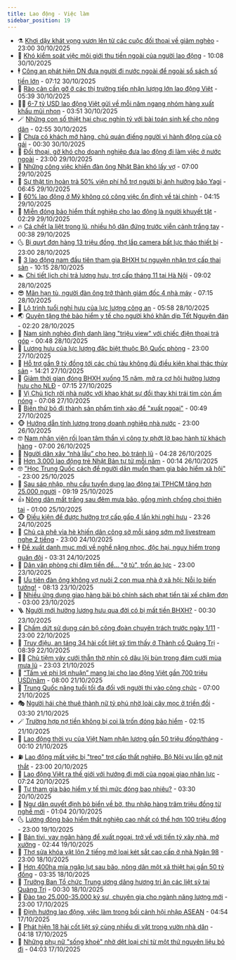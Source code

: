 ```yaml
---
title: Lao động - Việc làm
sidebar_position: 19
---
```


<!-- dantri-lao-dong-viec-lam:START -->
- ⚗️ [Khơi dậy khát vọng vươn lên từ các cuộc đối thoại về giảm nghèo](https://dantri.com.vn/lao-dong-viec-lam/khoi-day-khat-vong-vuon-len-tu-cac-cuoc-doi-thoai-ve-giam-ngheo-20251029225444326.htm) - 23:00 30/10/2025
- 🙉 [Khó kiểm soát việc môi giới thu tiền ngoài của người lao động](https://dantri.com.vn/lao-dong-viec-lam/kho-kiem-soat-viec-moi-gioi-thu-tien-ngoai-cua-nguoi-lao-dong-20251030161924120.htm) - 10:08 30/10/2025
- 🕴 [Công an phát hiện DN đưa người đi nước ngoài để ngoài sổ sách số tiền lớn](https://dantri.com.vn/lao-dong-viec-lam/cong-an-phat-hien-dn-dua-nguoi-di-nuoc-ngoai-de-ngoai-so-sach-so-tien-lon-20251030120544119.htm) - 07:12 30/10/2025
- 🧐 [Rào cản cần gỡ ở các thị trường tiếp nhận lượng lớn lao động Việt](https://dantri.com.vn/lao-dong-viec-lam/rao-can-can-go-o-cac-thi-truong-tiep-nhan-luong-lon-lao-dong-viet-20251030103219479.htm) - 05:39 30/10/2025
- 🧑‍💻 [6-7 tỷ USD lao động Việt gửi về mỗi năm ngang nhóm hàng xuất khẩu mũi nhọn](https://dantri.com.vn/lao-dong-viec-lam/6-7-ty-usd-lao-dong-viet-gui-ve-moi-nam-ngang-nhom-hang-xuat-khau-mui-nhon-20251030100340533.htm) - 03:51 30/10/2025
- 🪄 [Những con số thiệt hại chục nghìn tỷ với bài toán sinh kế cho nông dân](https://dantri.com.vn/lao-dong-viec-lam/nhung-con-so-thiet-hai-chuc-nghin-ty-voi-bai-toan-sinh-ke-cho-nong-dan-20251029233750741.htm) - 02:55 30/10/2025
- 🦣 [Chưa có khách mở hàng, chủ quán điếng người vì hành động của cô gái](https://dantri.com.vn/lao-dong-viec-lam/chua-co-khach-mo-hang-chu-quan-dieng-nguoi-vi-hanh-dong-cua-co-gai-20251029105721919.htm) - 00:30 30/10/2025
- 🎡 [Đối thoại, gỡ khó cho doanh nghiệp đưa lao động đi làm việc ở nước ngoài](https://dantri.com.vn/lao-dong-viec-lam/doi-thoai-go-kho-cho-doanh-nghiep-dua-lao-dong-di-lam-viec-o-nuoc-ngoai-20251029151430410.htm) - 23:00 29/10/2025
- 🦍 [Những công việc khiến đàn ông Nhật Bản khó lấy vợ](https://dantri.com.vn/lao-dong-viec-lam/nhung-cong-viec-khien-dan-ong-nhat-ban-kho-lay-vo-20251028121737648.htm) - 07:00 29/10/2025
- 🫶 [Sự thật tin hoàn trả 50% viện phí hỗ trợ người bị ảnh hưởng bão Yagi](https://dantri.com.vn/lao-dong-viec-lam/su-that-tin-hoan-tra-50-vien-phi-ho-tro-nguoi-bi-anh-huong-bao-yagi-20251029132921483.htm) - 06:45 29/10/2025
- 🥸 [60% lao động ở Mỹ không có công việc ổn định về tài chính](https://dantri.com.vn/lao-dong-viec-lam/60-lao-dong-o-my-khong-co-cong-viec-on-dinh-ve-tai-chinh-20251028130532792.htm) - 04:15 29/10/2025
- 🎡 [Miễn đóng bảo hiểm thất nghiệp cho lao động là người khuyết tật](https://dantri.com.vn/lao-dong-viec-lam/mien-dong-bao-hiem-that-nghiep-cho-lao-dong-la-nguoi-khuyet-tat-20251028122449314.htm) - 02:29 29/10/2025
- 🔥 [Cá chết la liệt trong lũ, nhiều hộ dân đứng trước viễn cảnh trắng tay](https://dantri.com.vn/lao-dong-viec-lam/ca-chet-la-liet-trong-lu-nhieu-ho-dan-dung-truoc-vien-canh-trang-tay-20251028192115334.htm) - 00:38 29/10/2025
- 🌜 [Bị quỵt đơn hàng 13 triệu đồng, thợ lắp camera bất lực tháo thiết bị](https://dantri.com.vn/lao-dong-viec-lam/bi-quyt-don-hang-13-trieu-dong-tho-lap-camera-bat-luc-thao-thiet-bi-20251028112320993.htm) - 23:00 28/10/2025
- 🤭 [3 lao động nam đầu tiên tham gia BHXH tự nguyện nhận trợ cấp thai sản](https://dantri.com.vn/lao-dong-viec-lam/3-lao-dong-nam-dau-tien-tham-gia-bhxh-tu-nguyen-nhan-tro-cap-thai-san-20251028154200160.htm) - 10:15 28/10/2025
- 🏊 [Chi tiết lịch chi trả lương hưu, trợ cấp tháng 11 tại Hà Nội](https://dantri.com.vn/lao-dong-viec-lam/chi-tiet-lich-chi-tra-luong-huu-tro-cap-thang-11-tai-ha-noi-20251028153807356.htm) - 09:02 28/10/2025
- 😎 [Mãn hạn tù, người đàn ông trở thành giám đốc 4 nhà máy](https://dantri.com.vn/lao-dong-viec-lam/man-han-tu-nguoi-dan-ong-tro-thanh-giam-doc-4-nha-may-20251027173452040.htm) - 07:15 28/10/2025
- 🤖 [Lộ trình tuổi nghỉ hưu của lực lượng công an](https://dantri.com.vn/lao-dong-viec-lam/lo-trinh-tuoi-nghi-huu-cua-luc-luong-cong-an-20251028112226702.htm) - 05:58 28/10/2025
- 🌏 [Quyên tặng thẻ bảo hiểm y tế cho người khó khăn dịp Tết Nguyên đán](https://dantri.com.vn/lao-dong-viec-lam/quyen-tang-the-bao-hiem-y-te-cho-nguoi-kho-khan-dip-tet-nguyen-dan-20251028085313063.htm) - 02:20 28/10/2025
- 🦏 [Nam sinh nghèo định danh làng &quot;triệu view&quot; với chiếc điện thoại trả góp](https://dantri.com.vn/lao-dong-viec-lam/nam-sinh-ngheo-dinh-danh-lang-trieu-view-voi-chiec-dien-thoai-tra-gop-20251027163304732.htm) - 00:48 28/10/2025
- 🤔 [Lương hưu của lực lượng đặc biệt thuộc Bộ Quốc phòng](https://dantri.com.vn/lao-dong-viec-lam/luong-huu-cua-luc-luong-dac-biet-thuoc-bo-quoc-phong-20251027133017513.htm) - 23:00 27/10/2025
- 🌮 [Hỗ trợ gần 9 tỷ đồng tới các chủ tàu không đủ điều kiện khai thác thủy sản](https://dantri.com.vn/lao-dong-viec-lam/ho-tro-gan-9-ty-dong-toi-cac-chu-tau-khong-du-dieu-kien-khai-thac-thuy-san-20251027193529142.htm) - 14:21 27/10/2025
- 💪 [Giảm thời gian đóng BHXH xuống 15 năm, mở ra cơ hội hưởng lương hưu cho NLĐ](https://dantri.com.vn/lao-dong-viec-lam/giam-thoi-gian-dong-bhxh-xuong-15-nam-mo-ra-co-hoi-huong-luong-huu-cho-nld-20251027113520172.htm) - 07:15 27/10/2025
- 💪 [Vị Chủ tịch rời nhà nước với khao khát sự đổi thay khi trái tim còn ấm nóng](https://dantri.com.vn/lao-dong-viec-lam/vi-chu-tich-roi-nha-nuoc-voi-khao-khat-su-doi-thay-khi-trai-tim-con-am-nong-20251025102914338.htm) - 07:08 27/10/2025
- 🦒 [Biến thứ bỏ đi thành sản phẩm tinh xảo để &quot;xuất ngoại&quot;](https://dantri.com.vn/lao-dong-viec-lam/bien-thu-bo-di-thanh-san-pham-tinh-xao-de-xuat-ngoai-20251025162912609.htm) - 00:49 27/10/2025
- 🐵 [Hướng dẫn tính lương trong doanh nghiệp nhà nước](https://dantri.com.vn/lao-dong-viec-lam/huong-dan-tinh-luong-trong-doanh-nghiep-nha-nuoc-20251026205529080.htm) - 23:00 26/10/2025
- 🤓 [Nam nhân viên rối loạn tâm thần vì công ty phớt lờ bạo hành từ khách hàng](https://dantri.com.vn/lao-dong-viec-lam/nam-nhan-vien-roi-loan-tam-than-vi-cong-ty-phot-lo-bao-hanh-tu-khach-hang-20251024144358749.htm) - 07:00 26/10/2025
- 🧐 [Người dân xây “nhà lầu” cho heo, bò tránh lũ](https://dantri.com.vn/lao-dong-viec-lam/nguoi-dan-xay-nha-lau-cho-heo-bo-tranh-lu-20251024141605153.htm) - 04:28 26/10/2025
- 💪 [Hơn 3.000 lao động trẻ Nhật Bản tự tử mỗi năm](https://dantri.com.vn/lao-dong-viec-lam/hon-3000-lao-dong-tre-nhat-ban-tu-tu-moi-nam-20251024151257536.htm) - 00:14 26/10/2025
- 🤓 [&quot;Học Trung Quốc cách để người dân muốn tham gia bảo hiểm xã hội&quot;](https://dantri.com.vn/lao-dong-viec-lam/hoc-trung-quoc-cach-de-nguoi-dan-muon-tham-gia-bao-hiem-xa-hoi-20251025230133663.htm) - 23:00 25/10/2025
- 💯 [Sau sáp nhập, nhu cầu tuyển dụng lao động tại TPHCM tăng hơn 25.000 người](https://dantri.com.vn/lao-dong-viec-lam/sau-sap-nhap-nhu-cau-tuyen-dung-lao-dong-tai-tphcm-tang-hon-25000-nguoi-20251025161148723.htm) - 09:19 25/10/2025
- 👍 [Nông dân mất trắng sau đêm mưa bão, gồng mình chống chọi thiên tai](https://dantri.com.vn/lao-dong-viec-lam/nong-dan-mat-trang-sau-dem-mua-bao-gong-minh-chong-choi-thien-tai-20251024113637030.htm) - 01:00 25/10/2025
- 🐵 [Điều kiện để được hưởng trợ cấp gấp 4 lần khi nghỉ hưu](https://dantri.com.vn/lao-dong-viec-lam/dieu-kien-de-duoc-huong-tro-cap-gap-4-lan-khi-nghi-huu-20251024072215312.htm) - 23:26 24/10/2025
- 💂 [Chủ cà phê vỉa hè khiến dân công sở mỗi sáng sớm mở livestream nghe 2 tiếng](https://dantri.com.vn/lao-dong-viec-lam/chu-ca-phe-via-he-khien-dan-cong-so-moi-sang-som-mo-livestream-nghe-2-tieng-20251024102707041.htm) - 23:00 24/10/2025
- 🕴 [Đề xuất danh mục mới về nghề nặng nhọc, độc hại, nguy hiểm trong quân đội](https://dantri.com.vn/lao-dong-viec-lam/de-xuat-danh-muc-moi-ve-nghe-nang-nhoc-doc-hai-nguy-hiem-trong-quan-doi-20251023165634834.htm) - 03:31 24/10/2025
- 👀 [Dân văn phòng chi đậm tiền để… &quot;ở tù&quot;, trốn áp lực](https://dantri.com.vn/lao-dong-viec-lam/dan-van-phong-chi-dam-tien-de-o-tu-tron-ap-luc-20251023181809299.htm) - 23:00 23/10/2025
- 🦄 [Ưu tiên đàn ông không vợ nuôi 2 con mua nhà ở xã hội: Nỗi lo biến tướng!](https://dantri.com.vn/lao-dong-viec-lam/uu-tien-dan-ong-khong-vo-nuoi-2-con-mua-nha-o-xa-hoi-noi-lo-bien-tuong-20251023143854669.htm) - 08:13 23/10/2025
- 🔭 [Nhiều ứng dụng giao hàng bãi bỏ chính sách phạt tiền tài xế chậm đơn](https://dantri.com.vn/lao-dong-viec-lam/nhieu-ung-dung-giao-hang-bai-bo-chinh-sach-phat-tien-tai-xe-cham-don-20251022165930468.htm) - 03:00 23/10/2025
- 🪜 [Người mới hưởng lương hưu qua đời có bị mất tiền BHXH?](https://dantri.com.vn/lao-dong-viec-lam/nguoi-moi-huong-luong-huu-qua-doi-co-bi-mat-tien-bhxh-20251022170609565.htm) - 00:30 23/10/2025
- 🌊 [Chấm dứt sử dụng cán bộ công đoàn chuyên trách trước ngày 1/11](https://dantri.com.vn/lao-dong-viec-lam/cham-dut-su-dung-can-bo-cong-doan-chuyen-trach-truoc-ngay-111-20251022190830030.htm) - 23:00 22/10/2025
- 💯 [Truy điệu, an táng 34 hài cốt liệt sỹ tìm thấy ở Thành cổ Quảng Trị](https://dantri.com.vn/lao-dong-viec-lam/truy-dieu-an-tang-34-hai-cot-liet-sy-tim-thay-o-thanh-co-quang-tri-20251022131757274.htm) - 08:39 22/10/2025
- 👨‍🏫 [Chủ tiệm váy cưới thẫn thờ nhìn cô dâu lội bùn trong đám cưới mùa mưa lũ](https://dantri.com.vn/lao-dong-viec-lam/chu-tiem-vay-cuoi-than-tho-nhin-co-dau-loi-bun-trong-dam-cuoi-mua-mua-lu-20251021171707218.htm) - 23:03 21/10/2025
- 🙉 [“Tấm vé phi lợi nhuận” mang lại cho lao động Việt gần 700 triệu USD/năm](https://dantri.com.vn/lao-dong-viec-lam/tam-ve-phi-loi-nhuan-mang-lai-cho-lao-dong-viet-gan-700-trieu-usdnam-20251021070533690.htm) - 08:00 21/10/2025
- 🦄 [Trung Quốc nâng tuổi tối đa đối với người thi vào công chức](https://dantri.com.vn/lao-dong-viec-lam/trung-quoc-nang-tuoi-toi-da-doi-voi-nguoi-thi-vao-cong-chuc-20251020113714652.htm) - 07:00 21/10/2025
- 🎭 [Người hái chè thuê thành nữ tỷ phú nhờ loài cây mọc ở triền đồi](https://dantri.com.vn/lao-dong-viec-lam/nguoi-hai-che-thue-thanh-nu-ty-phu-nho-loai-cay-moc-o-trien-doi-20251020172411700.htm) - 03:30 21/10/2025
- 🪄 [Trường hợp nợ tiền không bị coi là trốn đóng bảo hiểm](https://dantri.com.vn/lao-dong-viec-lam/truong-hop-no-tien-khong-bi-coi-la-tron-dong-bao-hiem-20251020105309399.htm) - 02:15 21/10/2025
- 🌁 [Lao động thời vụ của Việt Nam nhận lương gần 50 triệu đồng/tháng](https://dantri.com.vn/lao-dong-viec-lam/lao-dong-thoi-vu-cua-viet-nam-nhan-luong-gan-50-trieu-dongthang-20251020161204015.htm) - 00:10 21/10/2025
- ⛽️ [Lao động mất việc bị &quot;treo&quot; trợ cấp thất nghiệp, Bộ Nội vụ lần gỡ nút thắt](https://dantri.com.vn/lao-dong-viec-lam/lao-dong-mat-viec-bi-treo-tro-cap-that-nghiep-bo-noi-vu-lan-go-nut-that-20251020141923289.htm) - 23:00 20/10/2025
- 🤩 [Lao động Việt ra thế giới với hướng đi mới của ngoại giao nhân lực](https://dantri.com.vn/lao-dong-viec-lam/lao-dong-viet-ra-the-gioi-voi-huong-di-moi-cua-ngoai-giao-nhan-luc-20251020135108200.htm) - 07:24 20/10/2025
- 🌝 [Tự tham gia bảo hiểm y tế thì mức đóng bao nhiêu?](https://dantri.com.vn/lao-dong-viec-lam/tu-tham-gia-bao-hiem-y-te-thi-muc-dong-bao-nhieu-20251019095905507.htm) - 03:30 20/10/2025
- 🤗 [Ngư dân quyết định bỏ biển về bờ, thu nhập hàng trăm triệu đồng từ nghề mới](https://dantri.com.vn/lao-dong-viec-lam/ngu-dan-quyet-dinh-bo-bien-ve-bo-thu-nhap-hang-tram-trieu-dong-tu-nghe-moi-20251019194852573.htm) - 01:04 20/10/2025
- 🌜 [Lương đóng bảo hiểm thất nghiệp cao nhất có thể hơn 100 triệu đồng](https://dantri.com.vn/lao-dong-viec-lam/luong-dong-bao-hiem-that-nghiep-cao-nhat-co-the-hon-100-trieu-dong-20251019155853702.htm) - 23:00 19/10/2025
- 👀 [Bán tivi, vay ngân hàng để xuất ngoại, trở về với tiền tỷ xây nhà, mở xưởng](https://dantri.com.vn/lao-dong-viec-lam/ban-tivi-vay-ngan-hang-de-xuat-ngoai-tro-ve-voi-tien-ty-xay-nha-mo-xuong-20251018082352733.htm) - 02:44 19/10/2025
- 🫣 [Thợ sửa khóa vật lộn 2 tiếng mở loại két sắt cao cấp ở nhà Ngân 98](https://dantri.com.vn/lao-dong-viec-lam/tho-sua-khoa-vat-lon-2-tieng-mo-loai-ket-sat-cao-cap-o-nha-ngan-98-20251018171408814.htm) - 23:00 18/10/2025
- 🧠 [Hơn 400ha mía ngập lụt sau bão, nông dân một xã thiệt hại gần 50 tỷ đồng](https://dantri.com.vn/lao-dong-viec-lam/hon-400ha-mia-ngap-lut-sau-bao-nong-dan-mot-xa-thiet-hai-gan-50-ty-dong-20251018085836333.htm) - 03:35 18/10/2025
- 🎊 [Trưởng Ban Tổ chức Trung ương dâng hương tri ân các liệt sỹ tại Quảng Trị](https://dantri.com.vn/lao-dong-viec-lam/truong-ban-to-chuc-trung-uong-dang-huong-tri-an-cac-liet-sy-tai-quang-tri-20251017205854074.htm) - 00:30 18/10/2025
- 🧰 [Đào tạo 25.000-35.000 kỹ sư, chuyên gia cho ngành năng lượng mới](https://dantri.com.vn/lao-dong-viec-lam/dao-tao-25000-35000-ky-su-chuyen-gia-cho-nganh-nang-luong-moi-20251017155145143.htm) - 23:00 17/10/2025
- 🐘 [Định hướng lao động, việc làm trong bối cảnh hội nhập ASEAN](https://dantri.com.vn/lao-dong-viec-lam/dinh-huong-lao-dong-viec-lam-trong-boi-canh-hoi-nhap-asean-20251017100124929.htm) - 04:54 17/10/2025
- 🥳 [Phát hiện 18 hài cốt liệt sỹ cùng nhiều di vật trong vườn nhà dân](https://dantri.com.vn/lao-dong-viec-lam/phat-hien-18-hai-cot-liet-sy-cung-nhieu-di-vat-trong-vuon-nha-dan-20251017104749540.htm) - 04:18 17/10/2025
- 🐎 [Những phụ nữ &quot;sống khoẻ&quot; nhờ dệt loại chỉ từ một thứ nguyên liệu bỏ đi](https://dantri.com.vn/lao-dong-viec-lam/nhung-phu-nu-song-khoe-nho-det-loai-chi-tu-mot-thu-nguyen-lieu-bo-di-20251016153059837.htm) - 04:03 17/10/2025<!-- dantri-lao-dong-viec-lam:END -->
